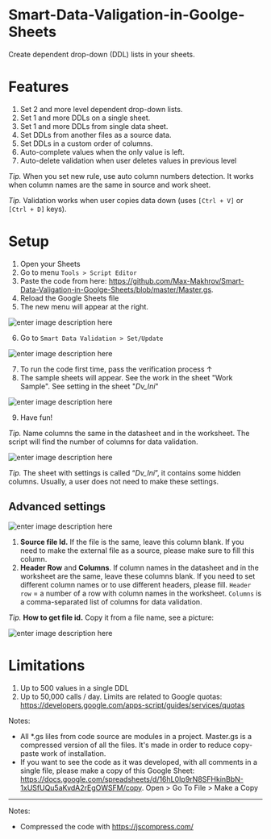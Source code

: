 # Smart-Data-Valigation-in-Goolge-Sheets
Create dependent drop-down (DDL) lists in your sheets.

# Features
1. Set 2 and more level dependent drop-down lists.
2. Set 1 and more DDLs on a single sheet.
3. Set 1 and more DDLs from single data sheet.
4. Set DDLs from another files as a source data.
5. Set DDLs in a custom order of columns.
6. Auto-complete values when the only value is left.
7. Auto-delete validation when user deletes values in previous level

*Tip.* When you set new rule, use auto column numbers detection. It works when column names are the same in source and work sheet.

*Tip.* Validation works when user copies data down (uses `[Ctrl + V]` or `[Ctrl + D]` keys).

# Setup
1. Open your Sheets
2. Go to menu `Tools > Script Editor`
3. Paste the code from here: https://github.com/Max-Makhrov/Smart-Data-Valigation-in-Goolge-Sheets/blob/master/Master.gs.
4. Reload the Google Sheets file
5. The new menu will appear at the right. 

![enter image description here](https://sheetswithmaxmakhrov.files.wordpress.com/2018/01/ddl9.png)

6. Go to `Smart Data Validation > Set/Update`

![enter image description here](https://sheetswithmaxmakhrov.files.wordpress.com/2018/01/ddl101.png)

7. To run the code first time, pass the verification process ↑
8. The sample sheets will appear. See the work in the sheet "Work Sample". See setting in the sheet "_Dv_Ini_"

![enter image description here](https://sheetswithmaxmakhrov.files.wordpress.com/2018/01/ddl7.png)

9. Have fun!

*Tip.* Name columns the same in the datasheet and in the worksheet. The script will find the number of columns for data validation.

![enter image description here](https://sheetswithmaxmakhrov.files.wordpress.com/2018/01/ddl8.png)

*Tip.* The sheet with settings is called “_Dv_Ini_”, it contains some hidden columns. Usually, a user does not need to make these settings.

## Advanced settings
![enter image description here](https://sheetswithmaxmakhrov.files.wordpress.com/2018/01/ddl111.png?w=676)

1.  **Source file Id.**  If the file is the same, leave this column blank. If you need to make the external file as a source, please make sure to fill this column.
2.  **Header Row**  and  **Columns**. If column names in the datasheet and in the worksheet are the same, leave these columns blank. If you need to set different column names or to use different headers, please fill. `Header row`  = a number of a row with column names in the worksheet.  `Columns` is a comma-separated list of columns for data validation.

*Tip.* **How to get file id.** Copy it from a file name, see a picture:

![enter image description here](https://sheetswithmaxmakhrov.files.wordpress.com/2018/01/ddl12.png?w=676)




# Limitations
1. Up to 500 values in a single DDL
2. Up to 50,000 calls / day.
Limits are related to Google quotas: https://developers.google.com/apps-script/guides/services/quotas

Notes:
* All \*.gs liles from code source are modules in a project. Master.gs is a compressed version of all the files. It's made in order to reduce copy-paste work of installation.
* If you want to see the code as it was developed, with all comments in a single file, please make a copy of this Google Sheet: https://docs.google.com/spreadsheets/d/16hL0Ip9rN8SFHkinBbN-1xUSfUQu5aKvdA2rEgOWSFM/copy. Open > Go To File > Make a Copy



--------------

Notes:
* Compressed the code with https://jscompress.com/
<!--stackedit_data:
eyJoaXN0b3J5IjpbMTYyMjcyOTRdfQ==
-->